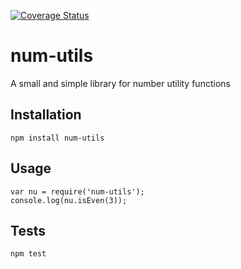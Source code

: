 [![Coverage Status](https://coveralls.io/repos/github/akbeeram/num-utils/badge.svg)](https://coveralls.io/github/akbeeram/num-utils)

# num-utils

A small and simple library for number utility functions

## Installation

    npm install num-utils

## Usage

    var nu = require('num-utils');
    console.log(nu.isEven(3));

## Tests

    npm test